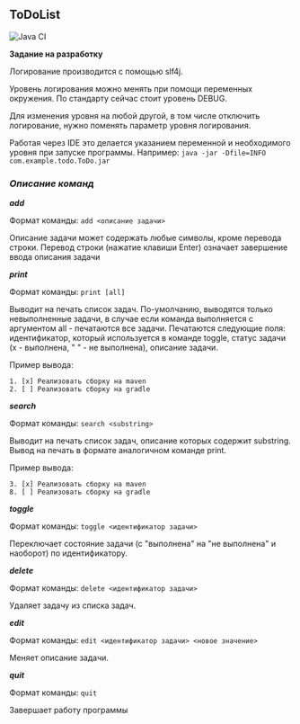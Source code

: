 ## ToDoList

![Java CI](https://github.com/AidanKlark/BSC_Trainee/actions/workflows/maven.yml/badge.svg)

**Задание на разработку**

Логирование производится с помощью slf4j.

Уровень логирования можно менять при помощи переменных окружения. По стандарту сейчас стоит уровень DEBUG. 

Для изменения уровня на любой другой, в том числе отключить логирование, нужно поменять параметр уровня логирования. 

Работая через IDE это делается указанием переменной и необходимого уровня при запуске программы. Например: `java -jar -Dfile=INFO com.example.todo.ToDo.jar`

### *Описание команд*

**_add_**

Формат команды: `add <описание задачи>`

Описание задачи может содержать любые символы, кроме перевода строки. Перевод строки (нажатие клавиши Enter) означает завершение ввода описания задачи

**_print_**

Формат команды: `print [all]`

Выводит на печать список задач. По-умолчанию, выводятся только невыполненные задачи, в случае если команда выполняется с аргументом all - печатаются все задачи. Печатаются следующие поля: идентификатор, который используется в команде toggle, статус задачи (x - выполнена, " " - не выполнена), описание задачи.

Пример вывода:

```
1. [x] Реализовать сборку на maven
2. [ ] Реализовать сборку на gradle
```
**_search_**

Формат команды: `search <substring>`

Выводит на печать список задач, описание которых содержит substring. Вывод на печать в формате аналогичном команде print.

Пример вывода:
```
3. [x] Реализовать сборку на maven
8. [ ] Реализовать сборку на gradle
```

**_toggle_**

Формат команды: `toggle <идентификатор задачи>`

Переключает состояние задачи (с "выполнена" на "не выполнена" и наоборот) по идентификатору.



**_delete_**

Формат команды: `delete <идентификатор задачи>`

Удаляет задачу из списка задач.

**_edit_**

Формат команды: `edit <идентификатор задачи> <новое значение>`

Меняет описание задачи.



**_quit_**

Формат команды: `quit`

Завершает работу программы
